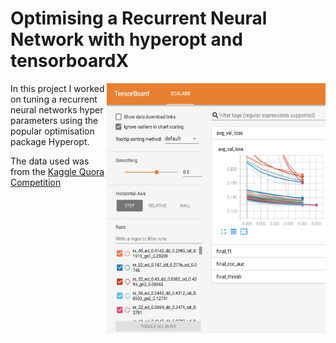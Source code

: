 # Optimising a Recurrent Neural Network with hyperopt and tensorboardX

<img align="right" src="tensorboardXample.png" width=350 height=400/>

In this project I worked on tuning a recurrent neural networks hyper parameters using the popular optimisation package Hyperopt.

The data used was from the [Kaggle Quora Competition](https://www.kaggle.com/c/quora-insincere-questions-classification)

